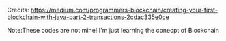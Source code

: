 Credits: https://medium.com/programmers-blockchain/creating-your-first-blockchain-with-java-part-2-transactions-2cdac335e0ce

Note:These codes are not mine! I'm just learning the conecpt of Blockchain